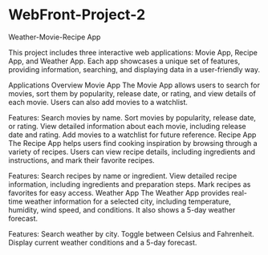 # WebFront-Project-2
Weather-Movie-Recipe App

This project includes three interactive web applications: Movie App, Recipe App, and Weather App. Each app showcases a unique set of features, providing information, searching, and displaying data in a user-friendly way.

Applications Overview
Movie App
The Movie App allows users to search for movies, sort them by popularity, release date, or rating, and view details of each movie. Users can also add movies to a watchlist.

Features:
Search movies by name.
Sort movies by popularity, release date, or rating.
View detailed information about each movie, including release date and rating.
Add movies to a watchlist for future reference.
Recipe App
The Recipe App helps users find cooking inspiration by browsing through a variety of recipes. Users can view recipe details, including ingredients and instructions, and mark their favorite recipes.

Features:
Search recipes by name or ingredient.
View detailed recipe information, including ingredients and preparation steps.
Mark recipes as favorites for easy access.
Weather App
The Weather App provides real-time weather information for a selected city, including temperature, humidity, wind speed, and conditions. It also shows a 5-day weather forecast.

Features:
Search weather by city.
Toggle between Celsius and Fahrenheit.
Display current weather conditions and a 5-day forecast.
